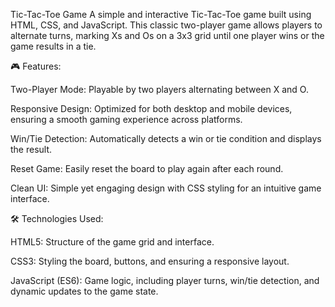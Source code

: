 Tic-Tac-Toe Game
A simple and interactive Tic-Tac-Toe game built using HTML, CSS, and JavaScript. This classic two-player game allows players to alternate turns, marking Xs and Os on a 3x3 grid until one player wins or the game results in a tie.


🎮 Features:

Two-Player Mode: Playable by two players alternating between X and O.

Responsive Design: Optimized for both desktop and mobile devices, ensuring a smooth gaming experience across platforms.

Win/Tie Detection: Automatically detects a win or tie condition and displays the result.

Reset Game: Easily reset the board to play again after each round.

Clean UI: Simple yet engaging design with CSS styling for an intuitive game interface.


🛠 Technologies Used:

HTML5: Structure of the game grid and interface.

CSS3: Styling the board, buttons, and ensuring a responsive layout.

JavaScript (ES6): Game logic, including player turns, win/tie detection, and dynamic updates to the game state.
